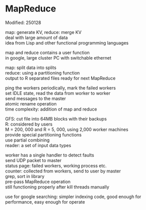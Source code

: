 # MapReduce

Modified: 250128

map: generate KV, reduce: merge KV  
deal with large amount of data  
idea from Lisp and other functional programming languages  

map and reduce contains a user function  
in google, large cluster PC with switchable ethernet  

map: split data into splits  
reduce: using a partitioning function  
output to R separated files ready for next MapReduce  

ping the workers periodically, mark the failed workers  
set IDLE state, read the data from worker to worker  
send messages to the master  
atomic rename operation  
time complexity: addition of map and reduce  

GFS: cut file into 64MB blocks with their backups  
R: considered by users  
M = 200, 000 and
R = 5, 000, using 2,000 worker machines  
provide special partitioning functions  
use partial combining  
reader: a set of input data types  

worker has a single handler to detect faults  
send UDP packet to master  
status page: failed workers, working process etc.  
counter: collected from workers, send to user by master  
grep, sort in library  
pre-pass MapReduce operation  
still functioning properly after kill threads manually  

use for google searching: simpler indexing code, good enough for performance, easy enough for operate  
